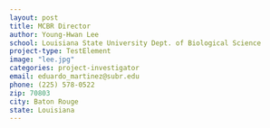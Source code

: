 ```yaml
---
layout: post
title: MCBR Director
author: Young-Hwan Lee
school: Louisiana State University Dept. of Biological Science
project-type: TestElement
image: "lee.jpg"
categories: project-investigator
email: eduardo_martinez@subr.edu
phone: (225) 578-0522
zip: 70803
city: Baton Rouge
state: Louisiana
---
```

<!-- name,position,school,city,state,zip,email,phone,image
Young-Hwan Lee,,,,yhlee@lsu.edu,,
David Burk,Associate Director,Louisiana State University Dept. of Biological Science PBRC,Baton Rouge,Louisiana,70803,david.burk@pbrc.edu,(225) 578-8246,burk.jpg
Vladimir Chouljenko,Associate Director,Louisiana State University SVM,Baton Rouge,Louisiana,70803,vchoul1@lsu.edu,(225) 578-9659,chouljenko.jpg
Srinivas Garlapati,University of Louisiana at Monroe,Louisiana State University Dept. of Biological Science,Baton Rouge,Louisiana,70803,garlapati@ulm.edu,(318) 342-3304,garlapati.jpg
Elahe Mahdavian,LSU - Shreveport,Louisiana State University Dept. of Biological Science,Baton Rouge,Louisiana,70803,elahe.mahdavian@lsus.edu,(318) 797-5227,mahdavian.jpg
Rebecca Giorno-McConnell,Louisiana Tech University,Louisiana State University Dept. of Biological Science,Baton Rouge,Louisiana,70803,rgiorno@latech.edu,(318) 257-3665,giorno.jpg
Chris Beachy,Southeastern Louisiana University,Louisiana State University Dept. of Biological Science,Baton Rouge,Louisiana,70803,christopher.beachy@southeastern.edu,(985) 549-3740,beachy.jpg
Weneene Dorsey,Grambling State University,Louisiana State University Dept. of Biological Science,Baton Rouge,Louisiana,70803,dorseywc@gram.edu,(318) 274-2399,dorsey.jpg
Cecily Defreece,Xavier University of Louisiana,Louisiana State University Dept. of Biological Science,Baton Rouge,Louisiana,70803,cbennet3@xula.edu,(504) 520-5011,defreece.jpg
Sanjay Batra,Southern University,Louisiana State University Dept. of Biological Science,Baton Rouge,Louisiana,70803,sanjay_batra@subr.edu,(225) 771-5350,batra.jpg
 -->
